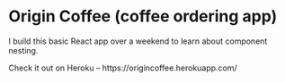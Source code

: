 # Origin Coffee (coffee ordering app)
<p>I build this basic React app over a weekend to learn about component nesting.</p>
<p>Check it out on Heroku – https://origincoffee.herokuapp.com/</p>
